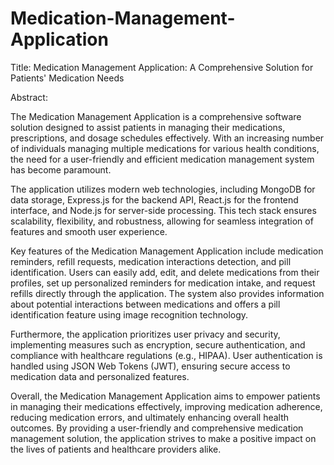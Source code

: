 # Medication-Management-Application

Title: Medication Management Application: A Comprehensive Solution for Patients' Medication Needs

Abstract:

The Medication Management Application is a comprehensive software solution designed to assist patients in managing their medications, prescriptions, and dosage schedules effectively. With an increasing number of individuals managing multiple medications for various health conditions, the need for a user-friendly and efficient medication management system has become paramount.

The application utilizes modern web technologies, including MongoDB for data storage, Express.js for the backend API, React.js for the frontend interface, and Node.js for server-side processing. This tech stack ensures scalability, flexibility, and robustness, allowing for seamless integration of features and smooth user experience.

Key features of the Medication Management Application include medication reminders, refill requests, medication interactions detection, and pill identification. Users can easily add, edit, and delete medications from their profiles, set up personalized reminders for medication intake, and request refills directly through the application. The system also provides information about potential interactions between medications and offers a pill identification feature using image recognition technology.

Furthermore, the application prioritizes user privacy and security, implementing measures such as encryption, secure authentication, and compliance with healthcare regulations (e.g., HIPAA). User authentication is handled using JSON Web Tokens (JWT), ensuring secure access to medication data and personalized features.

Overall, the Medication Management Application aims to empower patients in managing their medications effectively, improving medication adherence, reducing medication errors, and ultimately enhancing overall health outcomes. By providing a user-friendly and comprehensive medication management solution, the application strives to make a positive impact on the lives of patients and healthcare providers alike.
